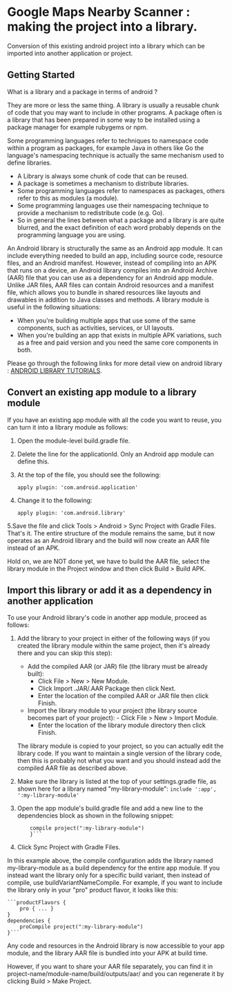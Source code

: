 
# Google Maps Nearby Scanner : making the project into a library.

Conversion of this existing android project into a library which can be imported into another application or project.

## Getting Started

What is a library and a package in terms of android ?

They are more or less the same thing. A library is usually a reusable chunk of code that you may want to include in other programs.
A package often is a library that has been prepared in some way to be installed using a package manager for example rubygems or npm.

Some programming languages refer to techniques to namespace code within a program as packages, for example Java in others like Go the language's namespacing technique is actually the same mechanism used to define libraries.

* A Library is always some chunk of code that can be reused.
* A package is sometimes a mechanism to distribute libraries.
* Some programming languages refer to namespaces as packages, others refer to this as modules (a module).
* Some programming languages use their namespacing technique to provide a mechanism to redistribute code (e.g. Go).
* So in general the lines between what a package and a library is are quite blurred, and the exact definition of each word probably depends on the programming language you are using.

An Android library is structurally the same as an Android app module. It can include everything needed to build an app, including source code, resource files, and an Android manifest. However, instead of compiling into an APK that runs on a device, an Android library compiles into an Android Archive (AAR) file that you can use as a dependency for an Android app module. Unlike JAR files, AAR files can contain Android resources and a manifest file, which allows you to bundle in shared resources like layouts and drawables in addition to Java classes and methods.
A library module is useful in the following situations:

* When you're building multiple apps that use some of the same components, such as activities, services, or UI layouts.
* When you're building an app that exists in multiple APK variations, such as a free and paid version and you need the same core components in both.

Please go through the following links for more detail view on android library : [ANDROID LIBRARY TUTORIALS](https://developer.android.com/studio/projects/android-library.html).

## Convert an existing app module to a library module

If you have an existing app module with all the code you want to reuse, you can turn it into a library module as follows:

1. Open the module-level build.gradle file.
2. Delete the line for the applicationId. Only an Android app module can define this.
3. At the top of the file, you should see the following:

	```
	apply plugin: 'com.android.application'
	```
4. Change it to the following:

	```
	apply plugin: 'com.android.library'
	```
5.Save the file and click Tools > Android > Sync Project with Gradle Files.
That's it. The entire structure of the module remains the same, but it now operates as an Android library and the build will now create an AAR file instead of an APK.

Hold on, we are NOT done yet, we have to build the AAR file, select the library module in the Project window and then click Build > Build APK.

## Import this library or add it as a dependency in another application

To use your Android library's code in another app module, proceed as follows:

1. Add the library to your project in either of the following ways (if you created the library module within the same project, then it's already there and you can skip this step):
	* Add the compiled AAR (or JAR) file (the library must be already built):
		- Click File > New > New Module.
		- Click Import .JAR/.AAR Package then click Next.
		- Enter the location of the compiled AAR or JAR file then click Finish.
	* Import the library module to your project (the library source becomes part of your project):
     		- Click File > New > Import Module.
		- Enter the location of the library module directory then click Finish.

	The library module is copied to your project, so you can actually edit the library code. If you want to maintain a single version of the library code, then this is probably not what you want and you should instead add the compiled AAR file as described above.
2. Make sure the library is listed at the top of your settings.gradle file, as shown here for a library named "my-library-module":
	```include ':app', ':my-library-module'```
3. Open the app module's build.gradle file and add a new line to the dependencies block as shown in the following snippet:
	```dependencies {
		compile project(":my-library-module")
		}```
4. Click Sync Project with Gradle Files.

In this example above, the compile configuration adds the library named my-library-module as a build dependency for the entire app module. If you instead want the library only for a specific build variant, then instead of compile, use buildVariantNameCompile. For example, if you want to include the library only in your "pro" product flavor, it looks like this:

	```productFlavors {
	    pro { ... }
	}
	dependencies {
	    proCompile project(":my-library-module")
	}```
Any code and resources in the Android library is now accessible to your app module, and the library AAR file is bundled into your APK at build time.

However, if you want to share your AAR file separately, you can find it in project-name/module-name/build/outputs/aar/ and you can regenerate it by clicking Build > Make Project.



